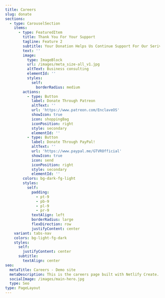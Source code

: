 ```yaml
---
title: Careers
slug: donate
sections:
  - type: CarouselSection
    items:
      - type: FeaturedItem
        title: Thank You For Your Support
        tagline: Feature 2
        subtitle: Your Donation Helps Us Continue Support For Our Serivce
        text: ''
        image:
          type: ImageBlock
          url: /images/meta_size-all_v1.jpg
          altText: Business consulting
          elementId: ''
          styles:
            self:
              borderRadius: medium
        actions:
          - type: Button
            label: Donate Through Patreon
            altText: ''
            url: 'https://www.patreon.com/EnclaveOS'
            showIcon: true
            icon: shoppingBag
            iconPosition: right
            style: secondary
            elementId: ''
          - type: Button
            label: Donate Through PayPal!
            altText: ''
            url: 'https://www.paypal.me/GTVROfficial'
            showIcon: true
            icon: send
            iconPosition: right
            style: secondary
            elementId: ''
        colors: bg-dark-fg-light
        styles:
          self:
            padding:
              - pt-9
              - pb-9
              - pl-9
              - pr-9
            textAlign: left
            borderRadius: large
            flexDirection: row
            justifyContent: center
    variant: tabs-nav
    colors: bg-light-fg-dark
    styles:
      self:
        justifyContent: center
      subtitle:
        textAlign: center
seo:
  metaTitle: Careers - Demo site
  metaDescription: This is the careers page built with Netlify Create.
  socialImage: /images/main-hero.jpg
  type: Seo
type: PageLayout
---
```

